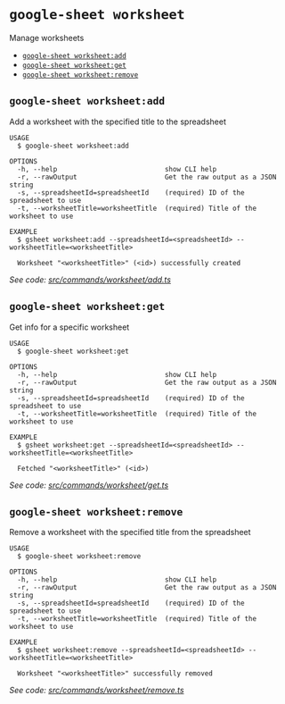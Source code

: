 `google-sheet worksheet`
========================

Manage worksheets

* [`google-sheet worksheet:add`](#google-sheet-worksheetadd)
* [`google-sheet worksheet:get`](#google-sheet-worksheetget)
* [`google-sheet worksheet:remove`](#google-sheet-worksheetremove)

## `google-sheet worksheet:add`

Add a worksheet with the specified title to the spreadsheet

```
USAGE
  $ google-sheet worksheet:add

OPTIONS
  -h, --help                           show CLI help
  -r, --rawOutput                      Get the raw output as a JSON string
  -s, --spreadsheetId=spreadsheetId    (required) ID of the spreadsheet to use
  -t, --worksheetTitle=worksheetTitle  (required) Title of the worksheet to use

EXAMPLE
  $ gsheet worksheet:add --spreadsheetId=<spreadsheetId> --worksheetTitle=<worksheetTitle>

  Worksheet "<worksheetTitle>" (<id>) successfully created
```

_See code: [src/commands/worksheet/add.ts](https://github.com/jroehl/google-sheet-cli/blob/master/src/commands/worksheet/add.ts)_

## `google-sheet worksheet:get`

Get info for a specific worksheet

```
USAGE
  $ google-sheet worksheet:get

OPTIONS
  -h, --help                           show CLI help
  -r, --rawOutput                      Get the raw output as a JSON string
  -s, --spreadsheetId=spreadsheetId    (required) ID of the spreadsheet to use
  -t, --worksheetTitle=worksheetTitle  (required) Title of the worksheet to use

EXAMPLE
  $ gsheet worksheet:get --spreadsheetId=<spreadsheetId> --worksheetTitle=<worksheetTitle>

  Fetched "<worksheetTitle>" (<id>)
```

_See code: [src/commands/worksheet/get.ts](https://github.com/jroehl/google-sheet-cli/blob/master/src/commands/worksheet/get.ts)_

## `google-sheet worksheet:remove`

Remove a worksheet with the specified title from the spreadsheet

```
USAGE
  $ google-sheet worksheet:remove

OPTIONS
  -h, --help                           show CLI help
  -r, --rawOutput                      Get the raw output as a JSON string
  -s, --spreadsheetId=spreadsheetId    (required) ID of the spreadsheet to use
  -t, --worksheetTitle=worksheetTitle  (required) Title of the worksheet to use

EXAMPLE
  $ gsheet worksheet:remove --spreadsheetId=<spreadsheetId> --worksheetTitle=<worksheetTitle>

  Worksheet "<worksheetTitle>" successfully removed
```

_See code: [src/commands/worksheet/remove.ts](https://github.com/jroehl/google-sheet-cli/blob/master/src/commands/worksheet/remove.ts)_
